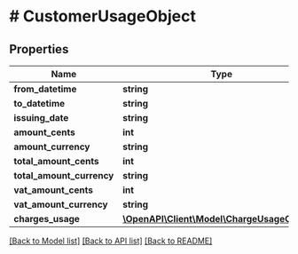 # # CustomerUsageObject

## Properties

Name | Type | Description | Notes
------------ | ------------- | ------------- | -------------
**from_datetime** | **string** |  | [optional]
**to_datetime** | **string** |  | [optional]
**issuing_date** | **string** |  | [optional]
**amount_cents** | **int** |  | [optional]
**amount_currency** | **string** |  | [optional]
**total_amount_cents** | **int** |  | [optional]
**total_amount_currency** | **string** |  | [optional]
**vat_amount_cents** | **int** |  | [optional]
**vat_amount_currency** | **string** |  | [optional]
**charges_usage** | [**\OpenAPI\Client\Model\ChargeUsageObject[]**](ChargeUsageObject.md) |  | [optional]

[[Back to Model list]](../../README.md#models) [[Back to API list]](../../README.md#endpoints) [[Back to README]](../../README.md)
